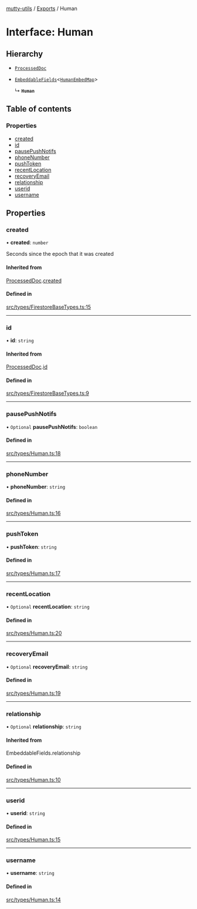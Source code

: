 [mutty-utils](../README.md) / [Exports](../modules.md) / Human

# Interface: Human

## Hierarchy

- [`ProcessedDoc`](ProcessedDoc.md)

- [`EmbeddableFields`](../modules.md#embeddablefields)<[`HumanEmbedMap`](../modules.md#humanembedmap)\>

  ↳ **`Human`**

## Table of contents

### Properties

- [created](Human.md#created)
- [id](Human.md#id)
- [pausePushNotifs](Human.md#pausepushnotifs)
- [phoneNumber](Human.md#phonenumber)
- [pushToken](Human.md#pushtoken)
- [recentLocation](Human.md#recentlocation)
- [recoveryEmail](Human.md#recoveryemail)
- [relationship](Human.md#relationship)
- [userid](Human.md#userid)
- [username](Human.md#username)

## Properties

### created

• **created**: `number`

Seconds since the epoch that it was created

#### Inherited from

[ProcessedDoc](ProcessedDoc.md).[created](ProcessedDoc.md#created)

#### Defined in

[src/types/FirestoreBaseTypes.ts:15](https://github.com/jonlaing/mutty-utils/blob/f9c02d2/src/types/FirestoreBaseTypes.ts#L15)

___

### id

• **id**: `string`

#### Inherited from

[ProcessedDoc](ProcessedDoc.md).[id](ProcessedDoc.md#id)

#### Defined in

[src/types/FirestoreBaseTypes.ts:9](https://github.com/jonlaing/mutty-utils/blob/f9c02d2/src/types/FirestoreBaseTypes.ts#L9)

___

### pausePushNotifs

• `Optional` **pausePushNotifs**: `boolean`

#### Defined in

[src/types/Human.ts:18](https://github.com/jonlaing/mutty-utils/blob/f9c02d2/src/types/Human.ts#L18)

___

### phoneNumber

• **phoneNumber**: `string`

#### Defined in

[src/types/Human.ts:16](https://github.com/jonlaing/mutty-utils/blob/f9c02d2/src/types/Human.ts#L16)

___

### pushToken

• **pushToken**: `string`

#### Defined in

[src/types/Human.ts:17](https://github.com/jonlaing/mutty-utils/blob/f9c02d2/src/types/Human.ts#L17)

___

### recentLocation

• `Optional` **recentLocation**: `string`

#### Defined in

[src/types/Human.ts:20](https://github.com/jonlaing/mutty-utils/blob/f9c02d2/src/types/Human.ts#L20)

___

### recoveryEmail

• `Optional` **recoveryEmail**: `string`

#### Defined in

[src/types/Human.ts:19](https://github.com/jonlaing/mutty-utils/blob/f9c02d2/src/types/Human.ts#L19)

___

### relationship

• `Optional` **relationship**: `string`

#### Inherited from

EmbeddableFields.relationship

#### Defined in

[src/types/Human.ts:10](https://github.com/jonlaing/mutty-utils/blob/f9c02d2/src/types/Human.ts#L10)

___

### userid

• **userid**: `string`

#### Defined in

[src/types/Human.ts:15](https://github.com/jonlaing/mutty-utils/blob/f9c02d2/src/types/Human.ts#L15)

___

### username

• **username**: `string`

#### Defined in

[src/types/Human.ts:14](https://github.com/jonlaing/mutty-utils/blob/f9c02d2/src/types/Human.ts#L14)
